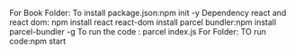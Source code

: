 For Book Folder:
To install package.json:npm init -y
Dependency react and react dom:
npm install react react-dom
install parcel bundler:npm install parcel-bundler -g
To run the code : parcel index.js
For   Folder:
TO run code:npm start
